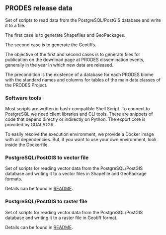 ## PRODES release data

Set of scripts to read data from the PostgreSQL/PostGIS database and write it to a file.

The first case is to generate Shapefiles and GeoPackages.

The second case is to generate the Geotiffs.

The objective of the first and second cases is to generate files for publication on the download page at PRODES dissemination events, generally in the year in which new data are released.

The precondition is the existence of a database for each PRODES biome with the standard names and columns for tables of the main data classes of the PRODES Project.

### Software tools

Most scripts are written in bash-compatible Shell Script. To connect to PostgreSQL we need client libraries and CLI tools. There are snippets of code that depend directly or indirectly on Python. The export core is provided by GDAL/OGR.

To easily resolve the execution environment, we provide a Docker image with all dependencies. But, if you want to use your own environment, look inside the Dockerfile.

### PostgreSQL/PostGIS to vector file

Set of scripts for reading vector data from the PostgreSQL/PostGIS database and writing it to a vector files in Shapefile and GeoPackage formats.

Details can be found in [README](pg-to-vector-file/README.md).

### PostgreSQL/PostGIS to raster file

Set of scripts for reading vector data from the PostgreSQL/PostGIS database and writing it to a raster file in Geotiff format.

Details can be found in [README](pg-to-raster-file/README.md).
